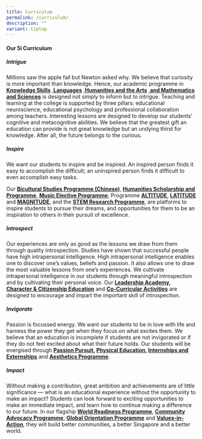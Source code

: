 ```yaml
---
title: Curriculum
permalink: /curriculum/
description: ""
variant: tiptap
---
```

<h4><strong>Our 5i Curriculum</strong></h4>
<h5><strong>Intrigue</strong></h5>
<p>Millions saw the apple fall but Newton asked why. We believe that curiosity
is more important than knowledge. Hence, our academic programme in <strong><a href="/subjects/" rel="noopener noreferrer nofollow" target="_blank">Knowledge Skills</a></strong>
<a href="/subjects/" rel="noopener noreferrer nofollow" target="_blank">,</a><strong><a href="/subjects/" rel="noopener noreferrer nofollow" target="_blank">Languages</a></strong>
<a href="/subjects/" rel="noopener noreferrer nofollow" target="_blank">,</a><strong><a href="/subjects/" rel="noopener noreferrer nofollow" target="_blank">Humanities and the Arts</a></strong>
<a href="/subjects/" rel="noopener noreferrer nofollow" target="_blank">,</a><strong><a href="/subjects/" rel="noopener noreferrer nofollow" target="_blank">and Mathematics and Sciences</a></strong> is
designed not simply to inform but to intrigue. Teaching and learning at
the college is supported by three pillars: educational neuroscience, educational
psychology and professional collaboration among teachers. Interesting lessons
are designed to develop our students’ cognitive and metacognitive abilities.
We believe that the greatest gift an education can provide is not great
knowledge but an undying thirst for knowledge. After all, the future belongs
to the curious.</p>
<h5><strong>Inspire</strong></h5>
<p>We want our students to inspire and be inspired. An inspired person finds
it easy to accomplish the difficult; an uninspired person finds it difficult
to even accomplish easy tasks.</p>
<p>Our <strong><a href="/special-programmes/bsp/" rel="noopener noreferrer nofollow" target="_blank">Bicultural Studies Programme (Chinese)</a></strong>, <strong><a href="/special-programmes/hsp/" rel="noopener noreferrer nofollow" target="_blank">Humanities Scholarship and Programme</a></strong>, <strong><a href="/special-programmes/mep/" rel="noopener noreferrer nofollow" target="_blank">Music Elective Programme</a></strong>,
Programme <strong><a href="/special-programmes/altitude/" rel="noopener noreferrer nofollow" target="_blank">ALTITUDE</a></strong>, <strong><a href="/special-programmes/latitude/" rel="noopener noreferrer nofollow" target="_blank">LATITUDE</a></strong> and <strong><a href="/special-programmes/magnitude/" rel="noopener noreferrer nofollow" target="_blank">MAGNITUDE</a></strong>,
and the <strong><a href="/special-programmes/stem/" rel="noopener noreferrer nofollow" target="_blank">STEM Research Programme</a></strong>,
are platforms to inspire students to pursue their dreams, and opportunities
for them to be an inspiration to others in their pursuit of excellence.</p>
<h5><strong>Introspect</strong></h5>
<p>Our experiences are only as good as the lessons we draw from them through
quality introspection. Studies have shown that successful people have high
intrapersonal intelligence. High intrapersonal intelligence enables one
to discover one’s values, beliefs and passion. It also allows one to draw
the most valuable lessons from one’s experiences. We cultivate intrapersonal
intelligence in our students through meaningful introspection and by cultivating
their personal voice. Our <strong><a href="/student-development/leadership/" rel="noopener noreferrer nofollow" target="_blank">Leadership Academy</a>, <a href="/student-development/cce/" rel="noopener noreferrer nofollow" target="_blank">Character &amp; Citizenship Education</a></strong> and <strong><a href="/culture/cca/" rel="noopener noreferrer nofollow" target="_blank">Co-Curricular Activities</a></strong> are
designed to encourage and impart the important skill of introspection.</p>
<h5><strong>Invigorate</strong></h5>
<p>Passion is focussed energy. We want our students to be in love with life
and harness the power they get when they focus on what excites them. We
believe that an education is incomplete if students are not invigorated
or if they do not feel excited about what their future holds. Our students
will be energised through <strong><a href="/flagship-programmes/pp/" rel="noopener noreferrer nofollow" target="_blank">Passion Pursuit</a>, <a href="/about/staff/pe/" rel="noopener noreferrer nofollow" target="_blank">Physical Education</a>, <a href="/culture/internships/" rel="noopener noreferrer nofollow" target="_blank">Internships and Externships</a></strong> and <strong><a href="/culture/aesthetics/" rel="noopener noreferrer nofollow" target="_blank">Aesthetics Programme</a></strong>.</p>
<h5><strong>Impact</strong></h5>
<p>Without making a contribution, great ambition and achievements are of
little significance — what is an educational experience without the opportunity
to make an impact? Students can look forward to exciting opportunities
to make an immediate impact, and learn how to continue making a difference
to our future. In our flagship <strong><a href="/flagship-programmes/wrp/" rel="noopener noreferrer nofollow" target="_blank">World Readiness&nbsp;Programme</a></strong>, <strong><a href="/special-programmes/csp/" rel="noopener noreferrer nofollow" target="_blank">Community Advocacy Programme</a></strong>, <strong><a href="/student-development/go/" rel="noopener noreferrer nofollow" target="_blank">Global Orientation Programme</a></strong> and <strong><a href="/student-development/via/" rel="noopener noreferrer nofollow" target="_blank">Values-in-Action</a></strong>,
they will build better communities, a better Singapore and a better world.</p>